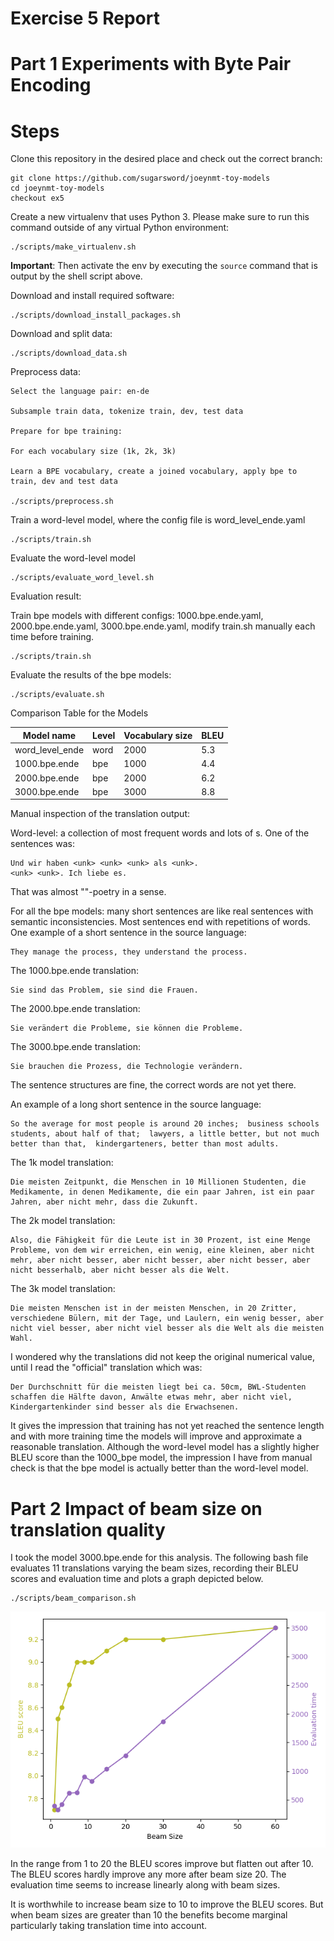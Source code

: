 # Exercise 5 Report

# Part 1 Experiments with Byte Pair Encoding
# Steps

Clone this repository in the desired place and check out the correct branch:

    git clone https://github.com/sugarsword/joeynmt-toy-models
    cd joeynmt-toy-models
    checkout ex5

Create a new virtualenv that uses Python 3. Please make sure to run this command outside of any virtual Python environment:

    ./scripts/make_virtualenv.sh

**Important**: Then activate the env by executing the `source` command that is output by the shell script above.

Download and install required software:

    ./scripts/download_install_packages.sh

Download and split data:

    ./scripts/download_data.sh

Preprocess data:

	Select the language pair: en-de
	
	Subsample train data, tokenize train, dev, test data
	
	Prepare for bpe training:
	
	For each vocabulary size (1k, 2k, 3k)
	
	Learn a BPE vocabulary, create a joined vocabulary, apply bpe to train, dev and test data

    ./scripts/preprocess.sh

Train a word-level model, where the config file is word_level_ende.yaml

    ./scripts/train.sh
	

Evaluate the word-level model

    ./scripts/evaluate_word_level.sh
	
Evaluation result:

Train bpe models with different configs: 1000.bpe.ende.yaml, 2000.bpe.ende.yaml, 3000.bpe.ende.yaml, modify train.sh manually each time before training.

	./scripts/train.sh

Evaluate the results of the bpe models:

    ./scripts/evaluate.sh
	
Comparison Table for the Models

| Model name | Level | Vocabulary size |  BLEU |
|---|---|---|---|
|word_level_ende|word|2000|5.3|
|1000.bpe.ende|bpe|1000|4.4|
|2000.bpe.ende|bpe|2000|6.2|
|3000.bpe.ende|bpe|3000|8.8|

Manual inspection of the translation output:

Word-level: a collection of most frequent words and lots of <unk>s. One of the sentences was: 

	Und wir haben <unk> <unk> <unk> als <unk>.
	<unk> <unk>. Ich liebe es.

That was almost "<unk>"-poetry in a sense.

For all the bpe models: many short sentences are like real sentences with semantic inconsistencies. Most sentences end with repetitions of words. One example of a short sentence in the source language:

	They manage the process, they understand the process.

The 1000.bpe.ende translation:

	Sie sind das Problem, sie sind die Frauen.

The 2000.bpe.ende translation:
	
	Sie verändert die Probleme, sie können die Probleme.

The 3000.bpe.ende translation:

	Sie brauchen die Prozess, die Technologie verändern.

The sentence structures are fine, the correct words are not yet there.

An example of a long short sentence in the source language:

	So the average for most people is around 20 inches;  business schools students, about half of that;  lawyers, a little better, but not much better than that,  kindergarteners, better than most adults.

The 1k model translation:

	Die meisten Zeitpunkt, die Menschen in 10 Millionen Studenten, die Medikamente, in denen Medikamente, die ein paar Jahren, ist ein paar Jahren, aber nicht mehr, dass die Zukunft.

The 2k model translation:

	Also, die Fähigkeit für die Leute ist in 30 Prozent, ist eine Menge Probleme, von dem wir erreichen, ein wenig, eine kleinen, aber nicht mehr, aber nicht besser, aber nicht besser, aber nicht besser, aber nicht besserhalb, aber nicht besser als die Welt.
	
The 3k model translation: 

	Die meisten Menschen ist in der meisten Menschen, in 20 Zritter, verschiedene Bülern, mit der Tage, und Laulern, ein wenig besser, aber nicht viel besser, aber nicht viel besser als die Welt als die meisten Wahl.


I wondered why the translations did not keep the original numerical value, until I read the "official" translation which was:

	Der Durchschnitt für die meisten liegt bei ca. 50cm, BWL-Studenten schaffen die Hälfte davon, Anwälte etwas mehr, aber nicht viel, Kindergartenkinder sind besser als die Erwachsenen.

It gives the impression that training has not yet reached the sentence length and with more training time the models will improve and approximate a reasonable translation. Although the word-level model has a slightly higher BLEU score than the 1000_bpe model, the impression I have from manual check is that the bpe model is actually better than the word-level model.


# Part 2 Impact of beam size on translation quality

I took the model 3000.bpe.ende for this analysis. The following bash file evaluates 11 translations varying the beam sizes, recording their BLEU scores and evaluation time and plots a graph depicted below. 

    ./scripts/beam_comparison.sh


![beam_chart](https://github.com/sugarsword/joeynmt-toy-models/blob/ex5/beam.png)

In the range from 1 to 20 the BLEU scores improve but flatten out after 10. The BLEU scores hardly improve any more after beam size 20. The evaluation time seems to increase linearly along with beam sizes.

It is worthwhile to increase beam size to 10 to improve the BLEU scores. But when beam sizes are greater than 10 the benefits become marginal particularly taking translation time into account.
